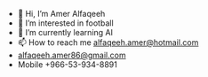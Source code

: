 - 👋 Hi, I’m Amer Alfaqeeh
- 👀 I’m interested in football
- 🌱 I’m currently learning AI
- 📫 How to reach me alfaqeeh.amer@hotmail.com
- alfaqeeh.amer86@gmail.com
- Mobile +966-53-934-8891

<!---
ameralfaqeeh86/ameralfaqeeh86 is a ✨ special ✨ repository because its `README.md` (this file) appears on your GitHub profile.
You can click the Preview link to take a look at your changes.
--->
